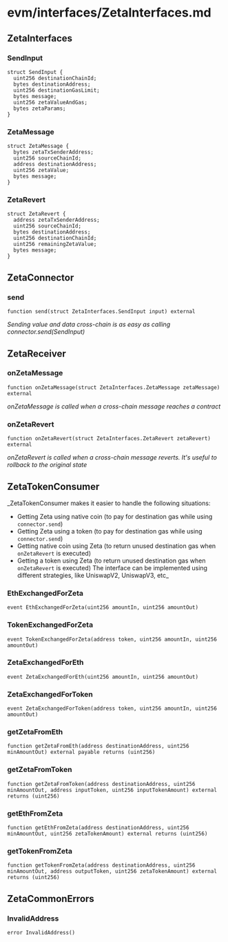 # evm/interfaces/ZetaInterfaces.md

## ZetaInterfaces

### SendInput

```solidity
struct SendInput {
  uint256 destinationChainId;
  bytes destinationAddress;
  uint256 destinationGasLimit;
  bytes message;
  uint256 zetaValueAndGas;
  bytes zetaParams;
}
```

### ZetaMessage

```solidity
struct ZetaMessage {
  bytes zetaTxSenderAddress;
  uint256 sourceChainId;
  address destinationAddress;
  uint256 zetaValue;
  bytes message;
}
```

### ZetaRevert

```solidity
struct ZetaRevert {
  address zetaTxSenderAddress;
  uint256 sourceChainId;
  bytes destinationAddress;
  uint256 destinationChainId;
  uint256 remainingZetaValue;
  bytes message;
}
```

## ZetaConnector

### send

```solidity
function send(struct ZetaInterfaces.SendInput input) external
```

_Sending value and data cross-chain is as easy as calling connector.send(SendInput)_

## ZetaReceiver

### onZetaMessage

```solidity
function onZetaMessage(struct ZetaInterfaces.ZetaMessage zetaMessage) external
```

_onZetaMessage is called when a cross-chain message reaches a contract_

### onZetaRevert

```solidity
function onZetaRevert(struct ZetaInterfaces.ZetaRevert zetaRevert) external
```

_onZetaRevert is called when a cross-chain message reverts.
It's useful to rollback to the original state_

## ZetaTokenConsumer

_ZetaTokenConsumer makes it easier to handle the following situations:
  - Getting Zeta using native coin (to pay for destination gas while using `connector.send`)
  - Getting Zeta using a token (to pay for destination gas while using `connector.send`)
  - Getting native coin using Zeta (to return unused destination gas when `onZetaRevert` is executed)
  - Getting a token using Zeta (to return unused destination gas when `onZetaRevert` is executed)
The interface can be implemented using different strategies, like UniswapV2, UniswapV3, etc_

### EthExchangedForZeta

```solidity
event EthExchangedForZeta(uint256 amountIn, uint256 amountOut)
```

### TokenExchangedForZeta

```solidity
event TokenExchangedForZeta(address token, uint256 amountIn, uint256 amountOut)
```

### ZetaExchangedForEth

```solidity
event ZetaExchangedForEth(uint256 amountIn, uint256 amountOut)
```

### ZetaExchangedForToken

```solidity
event ZetaExchangedForToken(address token, uint256 amountIn, uint256 amountOut)
```

### getZetaFromEth

```solidity
function getZetaFromEth(address destinationAddress, uint256 minAmountOut) external payable returns (uint256)
```

### getZetaFromToken

```solidity
function getZetaFromToken(address destinationAddress, uint256 minAmountOut, address inputToken, uint256 inputTokenAmount) external returns (uint256)
```

### getEthFromZeta

```solidity
function getEthFromZeta(address destinationAddress, uint256 minAmountOut, uint256 zetaTokenAmount) external returns (uint256)
```

### getTokenFromZeta

```solidity
function getTokenFromZeta(address destinationAddress, uint256 minAmountOut, address outputToken, uint256 zetaTokenAmount) external returns (uint256)
```

## ZetaCommonErrors

### InvalidAddress

```solidity
error InvalidAddress()
```


